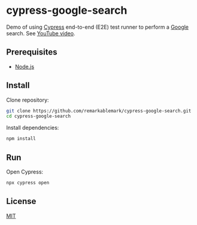 # cypress-google-search

Demo of using [Cypress](https://b.remarkabl.org/cypress) end-to-end (E2E) test runner to perform a [Google](https://www.google.com/) search. See [YouTube video](https://b.remarkabl.org/3b7vq1Q).

## Prerequisites

- [Node.js](https://nodejs.org/)

## Install

Clone repository:

```sh
git clone https://github.com/remarkablemark/cypress-google-search.git
cd cypress-google-search
```

Install dependencies:

```sh
npm install
```

## Run

Open Cypress:

```sh
npx cypress open
```

## License

[MIT](LICENSE)
